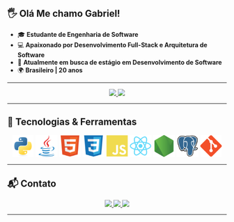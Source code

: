 


## 🖐️ Olá Me chamo Gabriel!

- 🎓 **Estudante de Engenharia de Software**
- 💻 **Apaixonado por Desenvolvimento Full-Stack e Arquitetura de Software**
- 🚀 **Atualmente em busca de estágio em Desenvolvimento de Software**
- 🌍 **Brasileiro | 20 anos**

---
<div align="center">
  <a href="https://github.com/Gabriel-Henrique00">
    <img height="175em" src="https://github-readme-stats-git-masterrstaa-rickstaa.vercel.app/api?username=Gabriel-Henrique00&show_icons=true&theme=radical&icon_color=FF0000"/>
    <img height="180em" src="https://github-readme-stats-git-masterrstaa-rickstaa.vercel.app/api/top-langs/?username=Gabriel-Henrique00&layout=compact&langs_count=7&theme=radical"/>
  </a>
</div>

---

## 🚀 Tecnologias & Ferramentas

<div align="center">
  <img src="https://raw.githubusercontent.com/devicons/devicon/master/icons/python/python-original.svg" height="50" width="50" alt="Python"/>
  <img src="https://raw.githubusercontent.com/devicons/devicon/master/icons/java/java-original.svg" height="50" width="50" alt="Java"/>
  <img src="https://raw.githubusercontent.com/devicons/devicon/master/icons/html5/html5-original.svg" height="50" width="50" alt="HTML"/>
  <img src="https://raw.githubusercontent.com/devicons/devicon/master/icons/css3/css3-original.svg" height="50" width="50" alt="CSS"/>
  <img src="https://raw.githubusercontent.com/devicons/devicon/master/icons/javascript/javascript-plain.svg" height="50" width="50" alt="JavaScript"/>
  <img src="https://raw.githubusercontent.com/devicons/devicon/master/icons/react/react-original.svg" height="50" width="50" alt="React"/>
  <img src="https://raw.githubusercontent.com/devicons/devicon/master/icons/nodejs/nodejs-original.svg" height="50" width="50" alt="Node.js"/>
  <img src="https://raw.githubusercontent.com/devicons/devicon/master/icons/postgresql/postgresql-original.svg" height="50" width="50" alt="PostgreSQL"/>
  <img src="https://raw.githubusercontent.com/devicons/devicon/master/icons/git/git-original.svg" height="50" width="50" alt="Git"/>
</div>

---

## 📬 Contato

<div align="center">
  <a href="https://www.linkedin.com/in/gabriel-henrique00/" target="_blank">
    <img src="https://img.shields.io/badge/LinkedIn-FF0000?style=for-the-badge&logo=linkedin&logoColor=white"/>
  </a>
  <a href="mailto:gabriel500henrique@gmail.com">
    <img src="https://img.shields.io/badge/Gmail-FF0000?style=for-the-badge&logo=gmail&logoColor=white"/>
  </a>
  <a href="https://www.instagram.com/gabriel.henrique50/" target="_blank">
    <img src="https://img.shields.io/badge/Instagram-FF0000?style=for-the-badge&logo=instagram&logoColor=white"/>
  </a>
</div>

---
